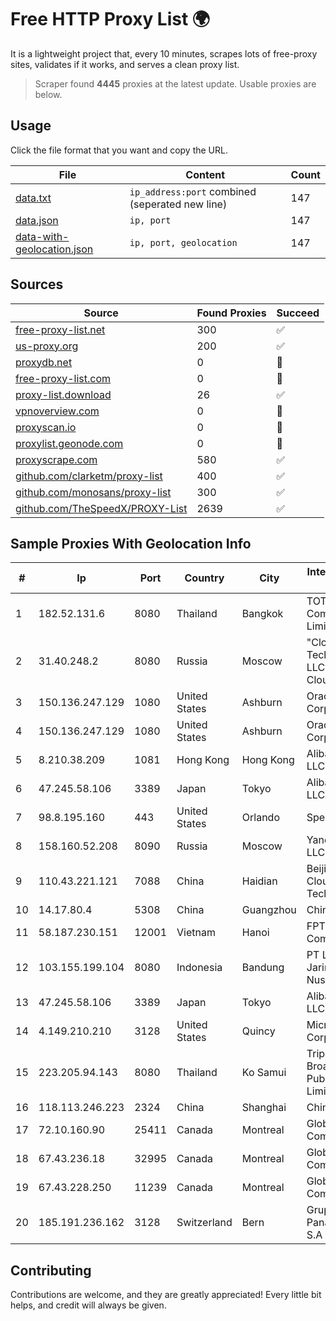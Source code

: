 
# Free HTTP Proxy List 🌍

It is a lightweight project that, every 10 minutes, scrapes lots of free-proxy sites, validates if it works, and serves a clean proxy list.


> Scraper found **4445** proxies at the latest update. Usable proxies are below.

## Usage

Click the file format that you want and copy the URL.


|File|Content|Count|
|----|-------|-----|
|[data.txt](https://raw.githubusercontent.com/themiralay/Proxy-List-World/master/data.txt)|`ip_address:port` combined (seperated new line)|147|
|[data.json](https://raw.githubusercontent.com/themiralay/Proxy-List-World/master/data.json)|`ip, port`|147|
|[data-with-geolocation.json](https://raw.githubusercontent.com/themiralay/Proxy-List-World/master/data-with-geolocation.json)|`ip, port, geolocation`|147|

## Sources

|Source|Found Proxies|Succeed|
|------|-------------|-------|
|[free-proxy-list.net](https://free-proxy-list.net)|300|✅|
|[us-proxy.org](https://www.us-proxy.org)|200|✅|
|[proxydb.net](http://proxydb.net)|0|🚫|
|[free-proxy-list.com](https://free-proxy-list.com/?page=&port=&type%5B%5D=http&type%5B%5D=https&up_time=0&search=Search)|0|🚫|
|[proxy-list.download](https://www.proxy-list.download/HTTP)|26|✅|
|[vpnoverview.com](https://vpnoverview.com/privacy/anonymous-browsing/free-proxy-servers)|0|🚫|
|[proxyscan.io](https://www.proxyscan.io)|0|🚫|
|[proxylist.geonode.com](https://proxylist.geonode.com/api/proxy-list?limit=300&page=1&sort_by=lastChecked&sort_type=desc&protocols=http,https)|0|🚫|
|[proxyscrape.com](https://api.proxyscrape.com/v2/?request=displayproxies&protocol=http&timeout=10000&country=all&ssl=all&anonymity=all)|580|✅|
|[github.com/clarketm/proxy-list](https://raw.githubusercontent.com/clarketm/proxy-list/master/proxy-list-raw.txt)|400|✅|
|[github.com/monosans/proxy-list](https://raw.githubusercontent.com/monosans/proxy-list/main/proxies/http.txt)|300|✅|
|[github.com/TheSpeedX/PROXY-List](https://raw.githubusercontent.com/TheSpeedX/PROXY-List/master/http.txt)|2639|✅|


## Sample Proxies With Geolocation Info

|#|Ip|Port|Country|City|Internet Service Provider|
|-|--|----|-------|----|-------------------------|
|1|182.52.131.6|8080|Thailand|Bangkok|TOT Public Company Limited|
|2|31.40.248.2|8080|Russia|Moscow|"Cloud Technologies" LLC trading as Cloud.ru|
|3|150.136.247.129|1080|United States|Ashburn|Oracle Corporation|
|4|150.136.247.129|1080|United States|Ashburn|Oracle Corporation|
|5|8.210.38.209|1081|Hong Kong|Hong Kong|Alibaba.com LLC|
|6|47.245.58.106|3389|Japan|Tokyo|Alibaba Cloud LLC|
|7|98.8.195.160|443|United States|Orlando|Spectrum|
|8|158.160.52.208|8090|Russia|Moscow|Yandex.Cloud LLC|
|9|110.43.221.121|7088|China|Haidian|Beijing Kingsoft Cloud Internet Technology Co|
|10|14.17.80.4|5308|China|Guangzhou|Chinanet|
|11|58.187.230.151|12001|Vietnam|Hanoi|FPT Telecom Company|
|12|103.155.199.104|8080|Indonesia|Bandung|PT Lintas Jaringan Nusantara|
|13|47.245.58.106|3389|Japan|Tokyo|Alibaba Cloud LLC|
|14|4.149.210.210|3128|United States|Quincy|Microsoft Corporation|
|15|223.205.94.143|8080|Thailand|Ko Samui|Triple T Broadband Public Company Limited|
|16|118.113.246.223|2324|China|Shanghai|Chinanet|
|17|72.10.160.90|25411|Canada|Montreal|GloboTech Communications|
|18|67.43.236.18|32995|Canada|Montreal|GloboTech Communications|
|19|67.43.228.250|11239|Canada|Montreal|GloboTech Communications|
|20|185.191.236.162|3128|Switzerland|Bern|Grupo Panaglobal 15 S.A|



## Contributing

Contributions are welcome, and they are greatly appreciated! Every
little bit helps, and credit will always be given.

